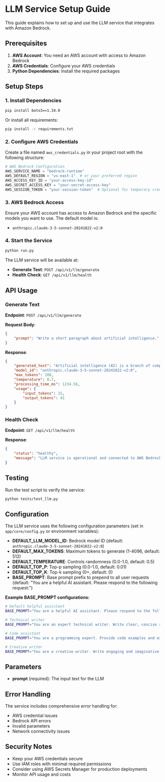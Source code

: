 # LLM Service Setup Guide

This guide explains how to set up and use the LLM service that integrates with Amazon Bedrock.

## Prerequisites

1. **AWS Account**: You need an AWS account with access to Amazon Bedrock
2. **AWS Credentials**: Configure your AWS credentials
3. **Python Dependencies**: Install the required packages

## Setup Steps

### 1. Install Dependencies

```bash
pip install boto3==1.34.0
```

Or install all requirements:
```bash
pip install -r requirements.txt
```

### 2. Configure AWS Credentials

Create a file named `aws_credentials.py` in your project root with the following structure:

```python
# AWS Bedrock Configuration
AWS_SERVICE_NAME = "bedrock-runtime"
AWS_DEFAULT_REGION = "us-east-1"  # or your preferred region
AWS_ACCESS_KEY_ID = "your-access-key-id"
AWS_SECRET_ACCESS_KEY = "your-secret-access-key"
AWS_SESSION_TOKEN = "your-session-token"  # Optional for temporary credentials
```

### 3. AWS Bedrock Access

Ensure your AWS account has access to Amazon Bedrock and the specific models you want to use. The default model is:
- `anthropic.claude-3-5-sonnet-20241022-v2:0`

### 4. Start the Service

```bash
python run.py
```

The LLM service will be available at:
- **Generate Text**: `POST /api/v1/llm/generate`
- **Health Check**: `GET /api/v1/llm/health`

## API Usage

### Generate Text

**Endpoint**: `POST /api/v1/llm/generate`

**Request Body**:
```json
{
    "prompt": "Write a short paragraph about artificial intelligence."
}
```

**Response**:
```json
{
    "generated_text": "Artificial intelligence (AI) is a branch of computer science...",
    "model_id": "anthropic.claude-3-5-sonnet-20241022-v2:0",
    "max_tokens": 100,
    "temperature": 0.7,
    "processing_time_ms": 1234.56,
    "usage": {
        "input_tokens": 15,
        "output_tokens": 45
    }
}
```

### Health Check

**Endpoint**: `GET /api/v1/llm/health`

**Response**:
```json
{
    "status": "healthy",
    "message": "LLM service is operational and connected to AWS Bedrock"
}
```

## Testing

Run the test script to verify the service:

```bash
python tests/test_llm.py
```

## Configuration

The LLM service uses the following configuration parameters (set in `app/core/config.py` or environment variables):

- **DEFAULT_LLM_MODEL_ID**: Bedrock model ID (default: `anthropic.claude-3-5-sonnet-20241022-v2:0`)
- **DEFAULT_MAX_TOKENS**: Maximum tokens to generate (1-4096, default: 512)
- **DEFAULT_TEMPERATURE**: Controls randomness (0.0-1.0, default: 0.5)
- **DEFAULT_TOP_P**: Top-p sampling (0.0-1.0, default: 0.01)
- **DEFAULT_TOP_K**: Top-k sampling (0+, default: 0)
- **BASE_PROMPT**: Base prompt prefix to prepend to all user requests (default: "You are a helpful AI assistant. Please respond to the following request:")

**Example BASE_PROMPT configurations:**
```bash
# Default helpful assistant
BASE_PROMPT="You are a helpful AI assistant. Please respond to the following request:"

# Technical writer
BASE_PROMPT="You are an expert technical writer. Write clear, concise responses to the following questions:"

# Code assistant
BASE_PROMPT="You are a programming expert. Provide code examples and explanations for the following:"

# Creative writer
BASE_PROMPT="You are a creative writer. Write engaging and imaginative responses to the following prompts:"
```

## Parameters

- **prompt** (required): The input text for the LLM

## Error Handling

The service includes comprehensive error handling for:
- AWS credential issues
- Bedrock API errors
- Invalid parameters
- Network connectivity issues

## Security Notes

- Keep your AWS credentials secure
- Use IAM roles with minimal required permissions
- Consider using AWS Secrets Manager for production deployments
- Monitor API usage and costs 
